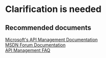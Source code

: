 <properties
    pageTitle="Clarification is needed"
    description="Clarification is needed"
    service="microsoft.apim"
    resource="apimanagement"
    authors="jtwalters25"
    displayOrder="11"
    selfHelpType="generic"
    supportTopicIds="32318293"
    resourceTags=""
    productPesIds="15551"
    cloudEnvironments="public"
	articleId="520b02c2-31a6-4ff5-9c3c-13f32dfd7333"
/>

# Clarification is needed

## **Recommended documents**
[Microsoft's API Management Documentation](https://docs.microsoft.com/azure/api-management/)<br>
[MSDN Forum Documentation](https://social.msdn.microsoft.com/Forums/azure/home?forum=azureapimgmt)<br>
[API Management FAQ](https://docs.microsoft.com/azure/api-management/api-management-faq)